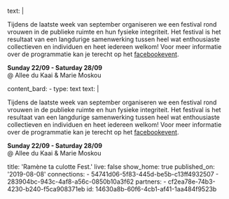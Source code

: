 text: |
  <p>Tijdens de laatste week van september organiseren we een festival rond vrouwen in de publieke ruimte en hun fysieke integriteit. Het festival is het resultaat van een langdurige samenwerking tussen heel wat enthousiaste collectieven en individuen en heet iedereen welkom! Voor meer informatie over de programmatie kan je terecht op het <a href="https://www.facebook.com/events/598767223946218/?active_tab=about">facebookevent</a>.
  </p>
  <p><strong>Sunday 22/09 - Saturday 28/09</strong><br>@ Allee du Kaai & Marie Moskou
  </p>
content_bard:
  -
    type: text
    text: |
      <p>Tijdens de laatste week van september organiseren we een festival 
      rond vrouwen in de publieke ruimte en hun fysieke integriteit. Het 
      festival is het resultaat van een langdurige samenwerking tussen heel 
      wat enthousiaste collectieven en individuen en heet iedereen welkom! 
      Voor meer informatie over de programmatie kan je terecht op het <a href="https://www.facebook.com/events/598767223946218/?active_tab=about">facebookevent</a>.
      </p><p><strong>Sunday 22/09 - Saturday 28/09</strong><br>@ Allee du Kaai &amp; Marie Moskou
      </p>
title: 'Ramène ta culotte Fest.'
live: false
show_home: true
published_on: '2019-08-08'
connections:
  - 54741d06-5f83-445d-be5b-c13ff4932507
  - 283904bc-943c-4af8-a56c-0850b10a3f62
partners:
  - cf2ea78e-74b3-4230-b240-f5ca908371eb
id: 14630a8b-60f6-4cb1-af41-1aa484f9523b
